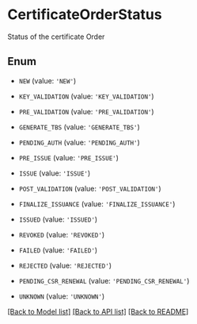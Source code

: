 # CertificateOrderStatus

Status of the certificate Order

## Enum

* `NEW` (value: `'NEW'`)

* `KEY_VALIDATION` (value: `'KEY_VALIDATION'`)

* `PRE_VALIDATION` (value: `'PRE_VALIDATION'`)

* `GENERATE_TBS` (value: `'GENERATE_TBS'`)

* `PENDING_AUTH` (value: `'PENDING_AUTH'`)

* `PRE_ISSUE` (value: `'PRE_ISSUE'`)

* `ISSUE` (value: `'ISSUE'`)

* `POST_VALIDATION` (value: `'POST_VALIDATION'`)

* `FINALIZE_ISSUANCE` (value: `'FINALIZE_ISSUANCE'`)

* `ISSUED` (value: `'ISSUED'`)

* `REVOKED` (value: `'REVOKED'`)

* `FAILED` (value: `'FAILED'`)

* `REJECTED` (value: `'REJECTED'`)

* `PENDING_CSR_RENEWAL` (value: `'PENDING_CSR_RENEWAL'`)

* `UNKNOWN` (value: `'UNKNOWN'`)

[[Back to Model list]](../README.md#documentation-for-models) [[Back to API list]](../README.md#documentation-for-api-endpoints) [[Back to README]](../README.md)


